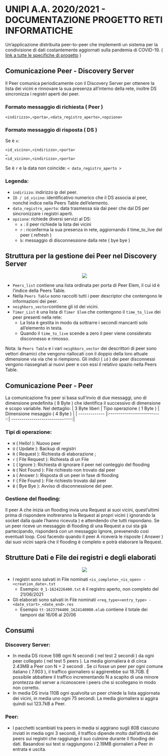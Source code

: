 # UNIPI A.A. 2020/2021 - DOCUMENTAZIONE PROGETTO RETI INFORMATICHE
Un’applicazione distribuita peer-to-peer che implementi un sistema per la
condivisione di dati costantemente aggiornati sulla pandemia di COVID-19. ( [link a tutte le specifiche di progetto](https://github.com/Frusco/Progetto_RI/blob/master/Documentazione/progetto2020-2021.pdf) )
## Comunicazione Peer - Discovery Server
Il Peer comunica periodicamente con il Discovery Server per ottenere la lista dei vicini e rinnovare la sua presenza all’interno della rete, inoltre DS sincronizza i registri aperti dei peer.
### Formato messaggio di richiesta ( Peer )
```<indirizzo>,<porta>,<data_registro_aperto>,<opzione>```
### Formato messaggio di risposta ( DS )
Se <opzione> è ```x```:
```<ID>,<numero_vicini>
<id_vicino>,<indirizzo>,<porta>
…
<id_vicino>,<indirizzo>,<porta>
```
Se <opzione> è ```r``` e la data non coincide:
```< data_registro_aperto >```

### Legenda:
- ```indirizzo```: indirizzo ip del peer.
- ```ID / id_vicino```: identificativo numerico che il DS associa al peer, nonché indice nella Peers Table dell’elemento.
- ```data_registro_aperto```: data trasmessa sia dai peer che dal DS per sincronizzare i registri aperti.
- ```opzione```: richiede diversi servizi al DS:
  - ```x``` : il peer richiede la lista dei vicini
  - ```r``` : riconferma la sua presenza in rete, aggiornando il time_to_live del peer ( refresh )
  - ```b```: messaggio di disconnessione dalla rete ( bye bye )
## Struttura per la gestione dei Peer nel Discovery Server
<p align="center">
  <img src="https://github.com/Frusco/Progetto_RI/blob/master/Documentazione/2.png?raw=true">
</p>
  
- ```Peers_list``` contiene una lista ordinata per porta di Peer Elem, il cui id è l’indice della Peers Table.
- Nella ```Peers Table``` sono raccolti tutti i peer descriptor che contengono le informazioni dei peer.
- ```neighbors_vector```contiene gli id dei vicini.
- ```Timer_List``` è una lista di ```Timer Elem``` che contengono il ```time_to_live``` dei peer presenti nella rete:
  - La lista è gestita in modo da sottrarre i secondi mancanti solo all’elemento in testa.
  - Quando il ```time_to_live``` scende a zero il peer viene considerato disconnesso e rimosso.
  
 Nota: la ```Peers Table``` e i vari ```neighbors_vector``` dei descrittori di peer sono vettori dinamici che vengono riallocati con il doppio della loro attuale dimensione via via che si riempiono. Gli indici ( ```id``` ) dei peer disconnessi vengono riassegnati ai nuovi peer e con essi il relativo spazio nella Peers Table.
## Comunicazione Peer - Peer
La comunicazione fra peer si basa sull’invio di due messaggi, uno di dimensione predefinita ( 8 Byte ) che identifica il successivo di dimensione e scopo variabile. Nel dettaglio:
| 3 Byte liberi | Tipo operazione ( 1 Byte ) | Dimensione mesaggio ( 4 Byte ) |
| ------------- |:--------------------------:| ------------------------------:|

### Tipi di operazione:
- ```H``` ( Hello! ): Nuovo peer
- ```U``` ( Update ): Backup di registri
- ```R``` ( Request ): Richiesta di elaborazione ;
- ```r``` ( File Request ): Richiesta di un File 
- ```I``` ( Ignore ): Richiesta di ignorare il peer nel conteggio del flooding
- ```N``` ( Not Found ): File richiesto non trovato dal peer
- ```A``` ( Answer ): Risposta di un peer in fase di flooding
- ```F``` ( File Found ): File richiesto trovato dal peer 
- ```B``` ( Bye Bye ): Avviso di disconnessione del peer.
### Gestione del flooding:
Il peer A che inizia un flooding invia una Request ai suoi vicini, quest’ultimi prima di rispondere inoltreranno la Request ai propri vicini ( ignorando la socket dalla quale l’hanno ricevuta ) e attendendo che tutti rispondano. Se un peer riceve un messaggio di flooding di una Request a cui sta già partecipando, risponderà con un messaggio Ignore, prevenendo così eventuali loop. Così facendo quando il peer A riceverà le risposte ( Answer ) dai suoi vicini saprà che il flooding è completo e potrà elaborare la Request.

## Strutture Dati e File dei registri e degli elaborati
<p align="center">
  <img src="https://github.com/Frusco/Progetto_RI/blob/master/Documentazione/1.png?raw=true">
</p>
  
- I registri sono salvati in File nominati ```<is_complete>_<is_open> - <creation_date>.txt``` 
  - Esempio: ```0_1-1624226400.txt``` è il registro aperto, non completo del 21/06/2021
- Gli elaborati sono salvati in File nominati ```<req_type><entry_type> - <date_start>_<date_end>.res```
  - Esempio ```tt-1623794400_1624140000.elab``` contiene il totale dei tamponi dal 16/06 al 20/06
## Consumi
### Discovery Server:
- In media DS riceve 59B ogni N secondi ( nel test 2 secondi ) da ogni peer collegato ( nel test 5 peers ). La media giornaliera è di circa 2.43MB a Peer con N = 2 secondi . Se ci fosse un peer per ogni comune italiano ( 7.903 ), il traffico giornaliero si aggirerebbe sui 18.7GB. È possibile abbattere il traffico incrementando N a scapito di una minore prontezza del server a riconoscere i peers che si scollegano in modo non corretto.
- In media DS invia 110B ogni qualvolta un peer chiede la lista aggiornata dei vicini, in media uno ogni 75 secondi. La media giornaliera si aggira quindi sui 123.7kB a Peer.
### Peer:
- I pacchetti scambiati tra peers in media si aggirano sugli 80B ciascuno inviati in media ogni 3 secondi, il traffico dipende molto dall’attività dei peers sui registri che raggiunge il suo culmine durante il flooding dei dati. Basandosi sui test si raggiungono i 2.19MB giornalieri a Peer in entrata e uscita.



